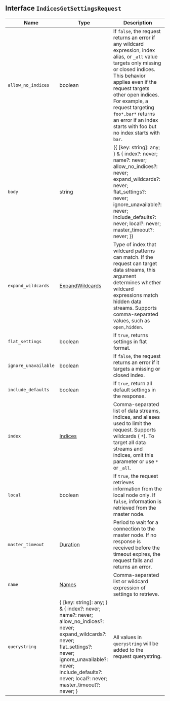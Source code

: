## Interface `IndicesGetSettingsRequest`

| Name | Type | Description |
| - | - | - |
| `allow_no_indices` | boolean | If `false`, the request returns an error if any wildcard expression, index alias, or `_all` value targets only missing or closed indices. This behavior applies even if the request targets other open indices. For example, a request targeting `foo*,bar*` returns an error if an index starts with foo but no index starts with `bar`. |
| `body` | string | ({ [key: string]: any; } & { index?: never; name?: never; allow_no_indices?: never; expand_wildcards?: never; flat_settings?: never; ignore_unavailable?: never; include_defaults?: never; local?: never; master_timeout?: never; }) | All values in `body` will be added to the request body. |
| `expand_wildcards` | [ExpandWildcards](./ExpandWildcards.md) | Type of index that wildcard patterns can match. If the request can target data streams, this argument determines whether wildcard expressions match hidden data streams. Supports comma-separated values, such as `open,hidden`. |
| `flat_settings` | boolean | If `true`, returns settings in flat format. |
| `ignore_unavailable` | boolean | If `false`, the request returns an error if it targets a missing or closed index. |
| `include_defaults` | boolean | If `true`, return all default settings in the response. |
| `index` | [Indices](./Indices.md) | Comma-separated list of data streams, indices, and aliases used to limit the request. Supports wildcards ( `*`). To target all data streams and indices, omit this parameter or use `*` or `_all`. |
| `local` | boolean | If `true`, the request retrieves information from the local node only. If `false`, information is retrieved from the master node. |
| `master_timeout` | [Duration](./Duration.md) | Period to wait for a connection to the master node. If no response is received before the timeout expires, the request fails and returns an error. |
| `name` | [Names](./Names.md) | Comma-separated list or wildcard expression of settings to retrieve. |
| `querystring` | { [key: string]: any; } & { index?: never; name?: never; allow_no_indices?: never; expand_wildcards?: never; flat_settings?: never; ignore_unavailable?: never; include_defaults?: never; local?: never; master_timeout?: never; } | All values in `querystring` will be added to the request querystring. |
